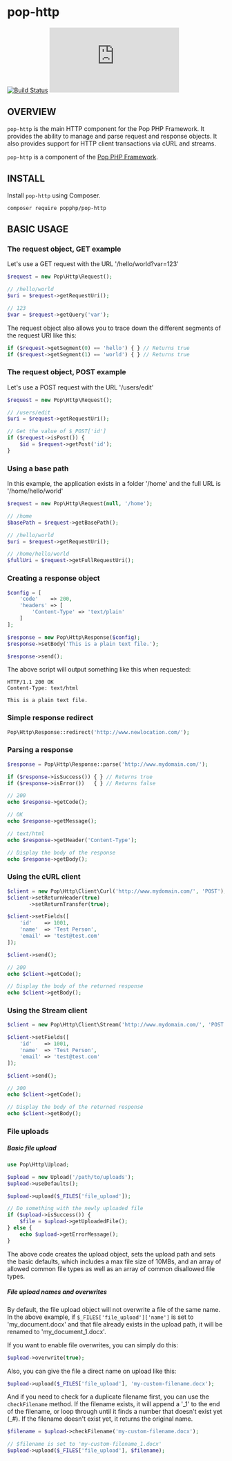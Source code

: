 pop-http
========

[![Build Status](https://travis-ci.org/popphp/pop-http.svg?branch=master)](https://travis-ci.org/popphp/pop-http)
[![Coverage Status](http://cc.popphp.org/coverage.php?comp=pop-http)](http://cc.popphp.org/pop-http/)

OVERVIEW
--------
`pop-http` is the main HTTP component for the Pop PHP Framework. It provides the ability
to manage and parse request and response objects. It also provides support for HTTP
client transactions via cURL and streams.

`pop-http` is a component of the [Pop PHP Framework](http://www.popphp.org/).

INSTALL
-------

Install `pop-http` using Composer.

    composer require popphp/pop-http

BASIC USAGE
-----------

### The request object, GET example

Let's use a GET request with the URL '/hello/world?var=123'

```php
$request = new Pop\Http\Request();

// /hello/world
$uri = $request->getRequestUri();

// 123
$var = $request->getQuery('var');
```

The request object also allows you to trace down the different segments
of the request URI like this:

```php
if ($request->getSegment(0) == 'hello') { } // Returns true
if ($request->getSegment(1) == 'world') { } // Returns true
```

### The request object, POST example

Let's use a POST request with the URL '/users/edit'

```php
$request = new Pop\Http\Request();

// /users/edit
$uri = $request->getRequestUri();

// Get the value of $_POST['id']
if ($request->isPost()) {
    $id = $request->getPost('id');
}
```

### Using a base path

In this example, the application exists in a folder '/home'
and the full URL is '/home/hello/world'

```php
$request = new Pop\Http\Request(null, '/home');

// /home
$basePath = $request->getBasePath();

// /hello/world
$uri = $request->getRequestUri();

// /home/hello/world
$fullUri = $request->getFullRequestUri();
```

### Creating a response object

```php
$config = [
    'code'    => 200,
    'headers' => [
        'Content-Type' => 'text/plain'
    ]
];

$response = new Pop\Http\Response($config);
$response->setBody('This is a plain text file.');

$response->send();
```

The above script will output something like this when requested:

    HTTP/1.1 200 OK
    Content-Type: text/html

    This is a plain text file.

### Simple response redirect

```php
Pop\Http\Response::redirect('http://www.newlocation.com/');
```

### Parsing a response

```php
$response = Pop\Http\Response::parse('http://www.mydomain.com/');

if ($response->isSuccess()) { } // Returns true
if ($response->isError())   { } // Returns false

// 200
echo $response->getCode();

// OK
echo $response->getMessage();

// text/html
echo $response->getHeader('Content-Type');

// Display the body of the response
echo $response->getBody();
```

### Using the cURL client

```php
$client = new Pop\Http\Client\Curl('http://www.mydomain.com/', 'POST');
$client->setReturnHeader(true)
       ->setReturnTransfer(true);

$client->setFields([
    'id'    => 1001,
    'name'  => 'Test Person',
    'email' => 'test@test.com'
]);

$client->send();

// 200
echo $client->getCode();

// Display the body of the returned response
echo $client->getBody();
```

### Using the Stream client

```php
$client = new Pop\Http\Client\Stream('http://www.mydomain.com/', 'POST');

$client->setFields([
    'id'    => 1001,
    'name'  => 'Test Person',
    'email' => 'test@test.com'
]);

$client->send();

// 200
echo $client->getCode();

// Display the body of the returned response
echo $client->getBody();
```
### File uploads

##### Basic file upload

```php
use Pop\Http\Upload;

$upload = new Upload('/path/to/uploads');
$upload->useDefaults();

$upload->upload($_FILES['file_upload']);

// Do something with the newly uploaded file
if ($upload->isSuccess()) {
    $file = $upload->getUploadedFile();
} else {
    echo $upload->getErrorMessage();
}
```

The above code creates the upload object, sets the upload path and sets the basic defaults,
which includes a max file size of 10MBs, and an array of allowed common file types as well
as an array of common disallowed file types.

##### File upload names and overwrites

By default, the file upload object will not overwrite a file of the same name. In the above
example, if `$_FILES['file_upload']['name']` is set to 'my_document.docx' and that file
already exists in the upload path, it will be renamed to 'my_document_1.docx'.

If you want to enable file overwrites, you can simply do this:

```php
$upload->overwrite(true);
```

Also, you can give the file a direct name on upload like this:

```php
$upload->upload($_FILES['file_upload'], 'my-custom-filename.docx');
```

And if you need to check for a duplicate filename first, you can use the `checkFilename`
method. If the filename exists, it will append a '\_1' to the end of the filename, or loop
through until it finds a number that doesn't exist yet (\_#). If the filename doesn't
exist yet, it returns the original name.

```php
$filename = $upload->checkFilename('my-custom-filename.docx');

// $filename is set to 'my-custom-filename_1.docx'
$upload->upload($_FILES['file_upload'], $filename);
